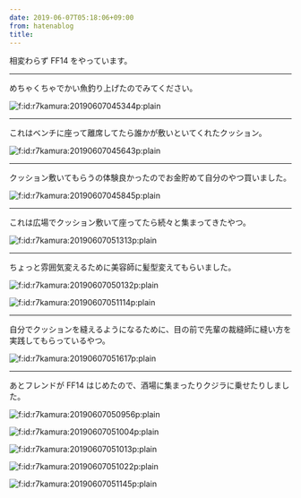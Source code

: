 ```yaml
---
date: 2019-06-07T05:18:06+09:00
from: hatenablog
title: 
---
```


<p>相変わらず FF14 をやっています。</p>

<hr>

<p>めちゃくちゃでかい魚釣り上げたのでみてください。</p>

<p><span itemscope itemtype="http://schema.org/Photograph"><img src="https://cdn-ak.f.st-hatena.com/images/fotolife/r/r7kamura/20190607/20190607045344.png" alt="f:id:r7kamura:20190607045344p:plain" title="f:id:r7kamura:20190607045344p:plain" class="hatena-fotolife" itemprop="image"></span></p>

<hr>

<p>これはベンチに座って離席してたら誰かが敷いといてくれたクッション。</p>

<p><span itemscope itemtype="http://schema.org/Photograph"><img src="https://cdn-ak.f.st-hatena.com/images/fotolife/r/r7kamura/20190607/20190607045643.png" alt="f:id:r7kamura:20190607045643p:plain" title="f:id:r7kamura:20190607045643p:plain" class="hatena-fotolife" itemprop="image"></span></p>

<hr>

<p>クッション敷いてもらうの体験良かったのでお金貯めて自分のやつ買いました。</p>

<p><span itemscope itemtype="http://schema.org/Photograph"><img src="https://cdn-ak.f.st-hatena.com/images/fotolife/r/r7kamura/20190607/20190607045845.png" alt="f:id:r7kamura:20190607045845p:plain" title="f:id:r7kamura:20190607045845p:plain" class="hatena-fotolife" itemprop="image"></span></p>

<hr>

<p>これは広場でクッション敷いて座ってたら続々と集まってきたやつ。</p>

<p><span itemscope itemtype="http://schema.org/Photograph"><img src="https://cdn-ak.f.st-hatena.com/images/fotolife/r/r7kamura/20190607/20190607051313.png" alt="f:id:r7kamura:20190607051313p:plain" title="f:id:r7kamura:20190607051313p:plain" class="hatena-fotolife" itemprop="image"></span></p>

<hr>

<p>ちょっと雰囲気変えるために美容師に髪型変えてもらいました。</p>

<p><span itemscope itemtype="http://schema.org/Photograph"><img src="https://cdn-ak.f.st-hatena.com/images/fotolife/r/r7kamura/20190607/20190607050132.png" alt="f:id:r7kamura:20190607050132p:plain" title="f:id:r7kamura:20190607050132p:plain" class="hatena-fotolife" itemprop="image"></span></p>

<p><span itemscope itemtype="http://schema.org/Photograph"><img src="https://cdn-ak.f.st-hatena.com/images/fotolife/r/r7kamura/20190607/20190607051114.png" alt="f:id:r7kamura:20190607051114p:plain" title="f:id:r7kamura:20190607051114p:plain" class="hatena-fotolife" itemprop="image"></span></p>

<hr>

<p>自分でクッションを縫えるようになるために、目の前で先輩の裁縫師に縫い方を実践してもらっているやつ。</p>

<p><span itemscope itemtype="http://schema.org/Photograph"><img src="https://cdn-ak.f.st-hatena.com/images/fotolife/r/r7kamura/20190607/20190607051617.png" alt="f:id:r7kamura:20190607051617p:plain" title="f:id:r7kamura:20190607051617p:plain" class="hatena-fotolife" itemprop="image"></span></p>

<hr>

<p>あとフレンドが FF14 はじめたので、酒場に集まったりクジラに乗せたりしました。</p>

<p><span itemscope itemtype="http://schema.org/Photograph"><img src="https://cdn-ak.f.st-hatena.com/images/fotolife/r/r7kamura/20190607/20190607050956.png" alt="f:id:r7kamura:20190607050956p:plain" title="f:id:r7kamura:20190607050956p:plain" class="hatena-fotolife" itemprop="image"></span></p>

<p><span itemscope itemtype="http://schema.org/Photograph"><img src="https://cdn-ak.f.st-hatena.com/images/fotolife/r/r7kamura/20190607/20190607051004.png" alt="f:id:r7kamura:20190607051004p:plain" title="f:id:r7kamura:20190607051004p:plain" class="hatena-fotolife" itemprop="image"></span></p>

<p><span itemscope itemtype="http://schema.org/Photograph"><img src="https://cdn-ak.f.st-hatena.com/images/fotolife/r/r7kamura/20190607/20190607051013.png" alt="f:id:r7kamura:20190607051013p:plain" title="f:id:r7kamura:20190607051013p:plain" class="hatena-fotolife" itemprop="image"></span></p>

<p><span itemscope itemtype="http://schema.org/Photograph"><img src="https://cdn-ak.f.st-hatena.com/images/fotolife/r/r7kamura/20190607/20190607051022.png" alt="f:id:r7kamura:20190607051022p:plain" title="f:id:r7kamura:20190607051022p:plain" class="hatena-fotolife" itemprop="image"></span></p>

<p><span itemscope itemtype="http://schema.org/Photograph"><img src="https://cdn-ak.f.st-hatena.com/images/fotolife/r/r7kamura/20190607/20190607051145.png" alt="f:id:r7kamura:20190607051145p:plain" title="f:id:r7kamura:20190607051145p:plain" class="hatena-fotolife" itemprop="image"></span></p>

